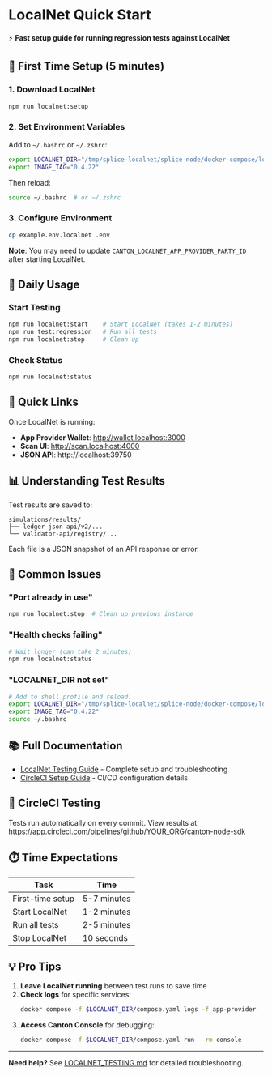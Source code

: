 # LocalNet Quick Start

⚡ **Fast setup guide for running regression tests against LocalNet**

## 🚀 First Time Setup (5 minutes)

### 1. Download LocalNet

```bash
npm run localnet:setup
```

### 2. Set Environment Variables

Add to `~/.bashrc` or `~/.zshrc`:

```bash
export LOCALNET_DIR="/tmp/splice-localnet/splice-node/docker-compose/localnet"
export IMAGE_TAG="0.4.22"
```

Then reload:

```bash
source ~/.bashrc  # or ~/.zshrc
```

### 3. Configure Environment

```bash
cp example.env.localnet .env
```

**Note**: You may need to update `CANTON_LOCALNET_APP_PROVIDER_PARTY_ID` after starting LocalNet.

## 🧪 Daily Usage

### Start Testing

```bash
npm run localnet:start    # Start LocalNet (takes 1-2 minutes)
npm run test:regression   # Run all tests
npm run localnet:stop     # Clean up
```

### Check Status

```bash
npm run localnet:status
```

## 🔗 Quick Links

Once LocalNet is running:

- **App Provider Wallet**: http://wallet.localhost:3000
- **Scan UI**: http://scan.localhost:4000
- **JSON API**: http://localhost:39750

## 📊 Understanding Test Results

Test results are saved to:

```
simulations/results/
├── ledger-json-api/v2/...
└── validator-api/registry/...
```

Each file is a JSON snapshot of an API response or error.

## 🐛 Common Issues

### "Port already in use"

```bash
npm run localnet:stop  # Clean up previous instance
```

### "Health checks failing"

```bash
# Wait longer (can take 2 minutes)
npm run localnet:status
```

### "LOCALNET_DIR not set"

```bash
# Add to shell profile and reload:
export LOCALNET_DIR="/tmp/splice-localnet/splice-node/docker-compose/localnet"
export IMAGE_TAG="0.4.22"
source ~/.bashrc
```

## 📚 Full Documentation

- [LocalNet Testing Guide](./docs/LOCALNET_TESTING.md) - Complete setup and troubleshooting
- [CircleCI Setup Guide](./docs/CIRCLECI_SETUP.md) - CI/CD configuration details

## 🎯 CircleCI Testing

Tests run automatically on every commit. View results at:
https://app.circleci.com/pipelines/github/YOUR_ORG/canton-node-sdk

## ⏱️ Time Expectations

| Task             | Time        |
| ---------------- | ----------- |
| First-time setup | 5-7 minutes |
| Start LocalNet   | 1-2 minutes |
| Run all tests    | 2-5 minutes |
| Stop LocalNet    | 10 seconds  |

## 💡 Pro Tips

1. **Leave LocalNet running** between test runs to save time
2. **Check logs** for specific services:
   ```bash
   docker compose -f $LOCALNET_DIR/compose.yaml logs -f app-provider
   ```
3. **Access Canton Console** for debugging:
   ```bash
   docker compose -f $LOCALNET_DIR/compose.yaml run --rm console
   ```

---

**Need help?** See [LOCALNET_TESTING.md](./docs/LOCALNET_TESTING.md) for detailed troubleshooting.
